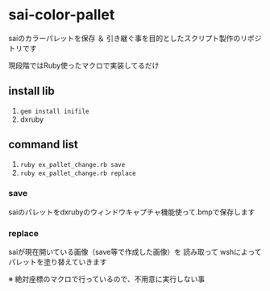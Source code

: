 # sai-color-palletsaiのカラーパレットを保存 ＆ 引き継ぐ事を目的としたスクリプト製作のリポジトリです現段階ではRuby使ったマクロで実装してるだけ## install lib1. `gem install inifile`2. dxruby## command list1. `ruby ex_pallet_change.rb save`2. `ruby ex_pallet_change.rb replace`### savesaiのパレットをdxrubyのウィンドウキャプチャ機能使って.bmpで保存します### replacesaiが現在開いている画像（save等で作成した画像）を読み取ってwshによってパレットを塗り替えていきます※ 絶対座標のマクロで行っているので、不用意に実行しない事